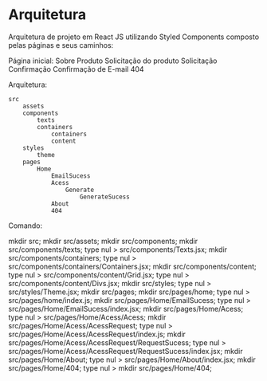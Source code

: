 # Arquitetura

Arquitetura de projeto em React JS utilizando Styled Components 
composto pelas páginas e seus caminhos:

Página inicial:
	Sobre
	Produto
		Solicitação do produto
			Solicitação
				Confirmação
	Confirmação de E-mail
	404


Arquitetura:


	src
		assets
		components
			texts
			containers
				containers
				content
		styles
			theme
		pages	
			Home
				EmailSucess
				Acess
					Generate
						GenerateSucess
				About
				404

Comando:

mkdir src; mkdir src/assets; mkdir src/components; mkdir src/components/texts; type nul > src/components/Texts.jsx; mkdir src/components/containers; type nul > src/components/containers/Containers.jsx; mkdir src/components/content; type nul > src/components/content/Grid.jsx; type nul > src/components/content/Divs.jsx; mkdir src/styles; type nul > src/styles/Theme.jsx; mkdir src/pages; mkdir src/pages/home; type nul >  src/pages/home/index.js; mkdir src/pages/Home/EmailSucess; type nul > src/pages/Home/EmailSucess/index.jsx; mkdir src/pages/Home/Acess; type nul > src/pages/Home/Acess/Acess; mkdir src/pages/Home/Acess/AcessRequest; type nul > src/pages/Home/Acess/AcessRequest/index.js; mkdir src/pages/Home/Acess/AcessRequest/RequestSucess; type nul > src/pages/Home/Acess/AcessRequest/RequestSucess/index.jsx; mkdir src/pages/Home/About; type nul > src/pages/Home/About/index.jsx; mkdir src/pages/Home/404; type nul > mkdir src/pages/Home/404; 

